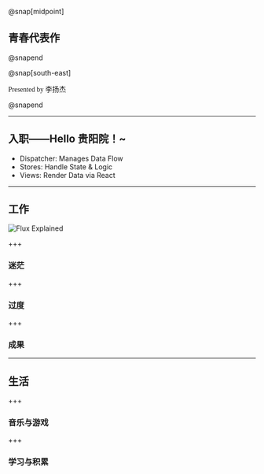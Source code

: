 @snap[midpoint]
<h2 style="font-family:'STXinwei';">青春代表作</h2> 
@snapend

@snap[south-east]
<p style="font-family:'STXinwei';">Presented by 李扬杰</p>
@snapend

---

## 入职——Hello 贵阳院！~

- Dispatcher: Manages Data Flow
- Stores: Handle State & Logic
- Views: Render Data via React

---

## 工作
![Flux Explained](https://facebook.github.io/flux/img/flux-simple-f8-diagram-explained-1300w.png)

+++

### 迷茫

+++

### 过度

+++

### 成果

---

## 生活

+++

### 音乐与游戏

+++

### 学习与积累